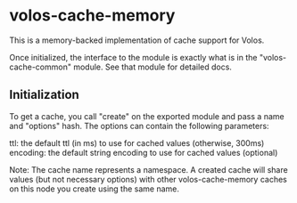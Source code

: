 # volos-cache-memory

This is a memory-backed implementation of cache support for Volos.

Once initialized, the interface to the module is exactly what is in the "volos-cache-common" module. See
that module for detailed docs.

## Initialization

To get a cache, you call "create" on the exported module and pass a name and "options" hash.
The options can contain the following parameters:

 ttl:      the default ttl (in ms) to use for cached values (otherwise, 300ms)
 encoding: the default string encoding to use for cached values (optional)

Note: The cache name represents a namespace. A created cache will share values (but not necessary options)
with other volos-cache-memory caches on this node you create using the same name.
